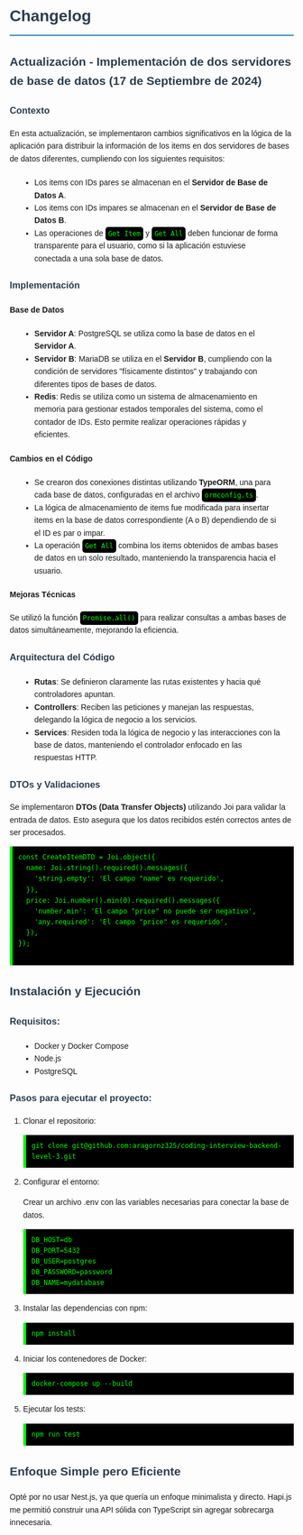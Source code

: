<!DOCTYPE html>
<html lang="es">
<head>
  <meta charset="UTF-8">
  <meta name="viewport" content="width=device-width, initial-scale=1.0">
  <title>Changelog - Implementación de dos servidores</title>
  <style>
    body {
      font-family: Arial, sans-serif;
      line-height: 1.6;
      margin: 20px;
    }
    h1, h2, h3 {
      color: #2c3e50;
    }
    h1 {
      border-bottom: 2px solid #2980b9;
      padding-bottom: 10px;
    }
    code {
      background-color: #000;
      color: #00ff00;
      padding: 5px;
      border-radius: 5px;
    }
    pre {
      background-color: #000;
      color: #00ff00;
      padding: 10px;
      border-left: 5px solid #00ff00;
      overflow-x: auto;
    }
    ul {
      margin: 20px;
    }
  </style>
</head>
<body>
  <h1>Changelog</h1>

  <h2>Actualización - Implementación de dos servidores de base de datos (17 de Septiembre de 2024)</h2>

  <h3>Contexto</h3>
  <p>En esta actualización, se implementaron cambios significativos en la lógica de la aplicación para distribuir la información de los items en dos servidores de bases de datos diferentes, cumpliendo con los siguientes requisitos:</p>
  <ul>
    <li>Los items con IDs pares se almacenan en el <strong>Servidor de Base de Datos A</strong>.</li>
    <li>Los items con IDs impares se almacenan en el <strong>Servidor de Base de Datos B</strong>.</li>
    <li>Las operaciones de <code>Get Item</code> y <code>Get All</code> deben funcionar de forma transparente para el usuario, como si la aplicación estuviese conectada a una sola base de datos.</li>
  </ul>

  <h3>Implementación</h3>

  <h4>Base de Datos</h4>
  <ul>
    <li><strong>Servidor A</strong>: PostgreSQL se utiliza como la base de datos en el <strong>Servidor A</strong>.</li>
    <li><strong>Servidor B</strong>: MariaDB se utiliza en el <strong>Servidor B</strong>, cumpliendo con la condición de servidores "físicamente distintos" y trabajando con diferentes tipos de bases de datos.</li>
    <li><strong>Redis</strong>: Redis se utiliza como un sistema de almacenamiento en memoria para gestionar estados temporales del sistema, como el contador de IDs. Esto permite realizar operaciones rápidas y eficientes.</li>
  </ul>

  <h4>Cambios en el Código</h4>
  <ul>
    <li>Se crearon dos conexiones distintas utilizando <strong>TypeORM</strong>, una para cada base de datos, configuradas en el archivo <code>ormconfig.ts</code>.</li>
    <li>La lógica de almacenamiento de items fue modificada para insertar items en la base de datos correspondiente (A o B) dependiendo de si el ID es par o impar.</li>
    <li>La operación <code>Get All</code> combina los items obtenidos de ambas bases de datos en un solo resultado, manteniendo la transparencia hacia el usuario.</li>
  </ul>

  <h4>Mejoras Técnicas</h4>
  <p>Se utilizó la función <code>Promise.all()</code> para realizar consultas a ambas bases de datos simultáneamente, mejorando la eficiencia.</p>

  <h3>Arquitectura del Código</h3>
  <ul>
    <li><strong>Rutas</strong>: Se definieron claramente las rutas existentes y hacia qué controladores apuntan.</li>
    <li><strong>Controllers</strong>: Reciben las peticiones y manejan las respuestas, delegando la lógica de negocio a los servicios.</li>
    <li><strong>Services</strong>: Residen toda la lógica de negocio y las interacciones con la base de datos, manteniendo el controlador enfocado en las respuestas HTTP.</li>
  </ul>

  <h3>DTOs y Validaciones</h3>
  <p>Se implementaron <strong>DTOs (Data Transfer Objects)</strong> utilizando Joi para validar la entrada de datos. Esto asegura que los datos recibidos estén correctos antes de ser procesados.</p>
  <pre><code>const CreateItemDTO = Joi.object({
  name: Joi.string().required().messages({
    'string.empty': 'El campo "name" es requerido',
  }),
  price: Joi.number().min(0).required().messages({
    'number.min': 'El campo "price" no puede ser negativo',
    'any.required': 'El campo "price" es requerido',
  }),
});
  </code></pre>

  <h2>Instalación y Ejecución</h2>

  <h3>Requisitos:</h3>
  <ul>
    <li>Docker y Docker Compose</li>
    <li>Node.js</li>
    <li>PostgreSQL</li>
  </ul>

  <h3>Pasos para ejecutar el proyecto:</h3>
  <ol>
    <li>Clonar el repositorio:
      <pre><code>git clone git@github.com:aragornz325/coding-interview-backend-level-3.git</code></pre>
    </li>
    <li>Configurar el entorno:
      <p>Crear un archivo .env con las variables necesarias para conectar la base de datos.</p>
      <pre><code>DB_HOST=db
DB_PORT=5432
DB_USER=postgres
DB_PASSWORD=password
DB_NAME=mydatabase</code></pre>
    </li>
    <li>Instalar las dependencias con npm:
      <pre><code>npm install</code></pre>
    </li>
    <li>Iniciar los contenedores de Docker:
      <pre><code>docker-compose up --build</code></pre>
    </li>
    <li>Ejecutar los tests:
      <pre><code>npm run test</code></pre>
    </li>
  </ol>

  <h2>Enfoque Simple pero Eficiente</h2>
  <p>Opté por no usar Nest.js, ya que quería un enfoque minimalista y directo. Hapi.js me permitió construir una API sólida con TypeScript sin agregar sobrecarga innecesaria.</p>
</body>
</html>
